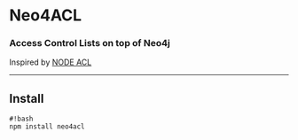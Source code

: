 # Neo4ACL
### Access Control Lists on top of Neo4j

Inspired by [NODE ACL](https://github.com/OptimalBits/node_acl)

***
## Install
```
#!bash
npm install neo4acl


```